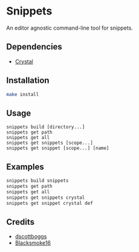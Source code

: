 # Snippets

An editor agnostic command-line tool for snippets.

## Dependencies

- [Crystal]

[Crystal]: https://crystal-lang.org

## Installation

``` sh
make install
```

## Usage

```
snippets build [directory...]
snippets get path
snippets get all
snippets get snippets [scope...]
snippets get snippet [scope...] [name]
```

## Examples

``` sh
snippets build snippets
snippets get path
snippets get all
snippets get snippets crystal
snippets get snippet crystal def
```

## Credits

- [dscottboggs]
- [Blacksmoke16]

[dscottboggs]: https://github.com/dscottboggs
[Blacksmoke16]: https://github.com/Blacksmoke16
